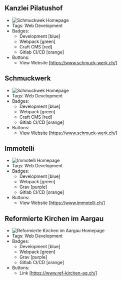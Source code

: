 ## Kanzlei Pilatushof
- ![Schmuckwek Homepage](../assets/other-projects/schmuck-desktop.webp)
- Tags: Web Development
- Badges:
  - Development [blue]
  - Webpack [green]
  - Craft CMS [red]
  - Gitlab CI/CD [orange]
- Buttons:
  - View Website [https://www.schmuck-werk.ch/]

## Schmuckwerk
- ![Schmuckwek Homepage](../assets/other-projects/schmuck-desktop.webp)
- Tags: Web Development
- Badges:
  - Development [blue]
  - Webpack [green]
  - Craft CMS [red]
  - Gitlab CI/CD [orange]
- Buttons:
  - View Website [https://www.schmuck-werk.ch/]

## Immotelli
- ![Immotelli Homepage](../assets/other-projects/immo-desktop.webp)
- Tags: Web Development
- Badges:
  - Development [blue]
  - Webpack [green]
  - Grav [purple]
  - Gitlab CI/CD [orange]
- Buttons:
  - View Website [https://www.immotelli.ch/]

## Reformierte Kirchen im Aargau
- ![Reformierte Kirchen im Aargau Homepage](../assets/other-projects/ref-kirchen-desktop.webp)
- Tags: Web Development
- Badges:
  - Development [blue]
  - Webpack [green]
  - Grav [purple]
  - Gitlab CI/CD [orange]
- Buttons:
  - Link [https://www.ref-kirchen-ag.ch/]